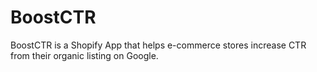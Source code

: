 # BoostCTR

BoostCTR is a Shopify App that helps e-commerce stores increase CTR from their organic listing on Google. 

